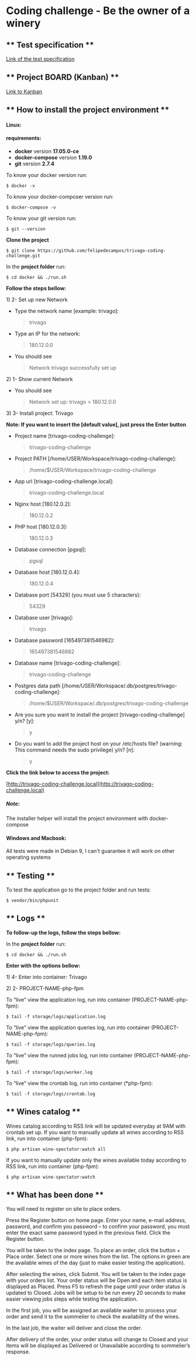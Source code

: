 # Coding challenge - Be the owner of a winery

## ** Test specification ** 
[Link of the test specification](https://github.com/felipedecampos/trivago-coding-challenge/tree/master/docs)

## ** Project BOARD (Kanban) **
[Link to Kanban](https://github.com/felipedecampos/trivago-coding-challenge/projects/1)

## ** How to install the project environment **

#### Linux:

#### requirements:

- **docker** version **17.05.0-ce**
- **docker-compose** version **1.19.0**
- **git** version **2.7.4**

To know your docker version run:

```shell
$ docker -v
```

To know your docker-composer version run:

```shell
$ docker-compose -v
```

To know your git version run:

```shell
$ git --version
```

**Clone the project**

```shell
$ git clone https://github.com/felipedecampos/trivago-coding-challenge.git
```

In the **project folder** run:  

```shell
$ cd docker && ./run.sh
```

**Follow the steps bellow:**

1\)  2- Set up new Network
  - Type the network name \[example: trivago\]: 
    > trivago
  - Type an IP for the network: 
    > 180.12.0.0
  - You should see
    > Network trivago successfully set up

2\) 1- Show current Network 
  - You should see
    > Network set up: trivago > 180.12.0.0
    
3\) 3- Install project: Trivago 

**Note: If you want to insert the \[default value\], just press the Enter button**

  - Project name \[trivago-coding-challenge\]: 
    > trivago-coding-challenge 
  - Project PATH \[/home/USER/Workspace/trivago-coding-challenge\]: 
    > /home/$USER/Workspace/trivago-coding-challenge 
  - App url \[trivago-coding-challenge.local\]: 
    > trivago-coding-challenge.local
  - Nginx host \[180.12.0.2\]: 
    > 180.12.0.2 
  - PHP host \[180.12.0.3\]:
    > 180.12.0.3
  - Database connection \[pgsql\]:
    > pgsql
  - Database host \[180.12.0.4\]:
    > 180.12.0.4
  - Database port \[54329\] (you must use 5 characters):
    > 54329
  - Database user \[trivago\]:
    > trivago
  - Database password \[165497381546982\]:
    > 165497381546982
  - Database name \[trivago-coding-challenge\]:
    > trivago-coding-challenge
  - Postgres data path \[/home/USER/Workspace/.db/postgres/trivago-coding-challenge\]:
    > /home/$USER/Workspace/.db/postgres/trivago-coding-challenge
  - Are you sure you want to install the project \[trivago-coding-challenge\] y/n? \[y\]:
    > y
  - Do you want to add the project host on your /etc/hosts file? \(warning: This command needs the sudo privilege\) y\/n? \[n\]:
    > y

**Click the link below to access the project:**

[http://trivago-coding-challenge.local](http://trivago-coding-challenge.local)

##### Note: 

The installer helper will install the project environment with docker-compose

#### Windows and Macbook:

All tests were made in Debian 9, I can't guarantee it will work on other operating systems

## ** Testing **

To test the application go to the project folder and run tests:
```shell
$ vendor/bin/phpunit
```

## ** Logs **

**To follow-up the logs, follow the steps bellow:**

In the **project folder** run:  

```shell
$ cd docker && ./run.sh
```

**Enter with the options bellow:**

1\) 4- Enter into container: Trivago

2\) 2- PROJECT-NAME-php-fpm

To “live” view the application log, run into container (PROJECT-NAME-php-fpm):
```shell
$ tail -f storage/logs/application.log
```

To “live” view the application queries log, run into container (PROJECT-NAME-php-fpm):
```shell
$ tail -f storage/logs/queries.log
```

To “live” view the runned jobs log, run into container (PROJECT-NAME-php-fpm):
```shell
$ tail -f storage/logs/worker.log
```

To “live” view the crontab log, run into container (*php-fpm):
```shell
$ tail -f storage/logs/crontab.log
```

## ** Wines catalog **

Wines catalog according to RSS link will be updated everyday at 9AM with crontab set up. If you want to manually update all wines according to RSS link, run into container (php-fpm):
```shell
$ php artisan wine-spectator:watch all
```

If you want to manually update only the wines available today according to RSS link, run into container (php-fpm):
```shell
$ php artisan wine-spectator:watch
```

## ** What has been done **
You will need to register on site to place orders.

Press the Register button on home page. Enter your name, e-mail address, password, and confirm you password – to confirm your password, you must enter the exact same password typed in the previous field. Click the Register button.

You will be taken to the index page. To place an order, click the button + Place order. Select one or more wines from the list. The options in green are the available wines of the day (just to make easier testing the application).

After selecting the wines, click Submit. You will be taken to the index page with your orders list. Your order status will be Open and each item status is displayed as Placed. Press F5 to refresh the page until your order status is updated to Closed. Jobs will be setup to be run every 20 seconds to make easier viewing jobs steps while testing the application.

In the first job, you will be assigned an available waiter to process your order and send it to the sommelier to check the availability of the wines.

In the last job, the waiter will deliver and close the order.

After delivery of the order, your order status will change to Closed and your items will be displayed as Delivered or Unavailable according to sommelier’s response.
